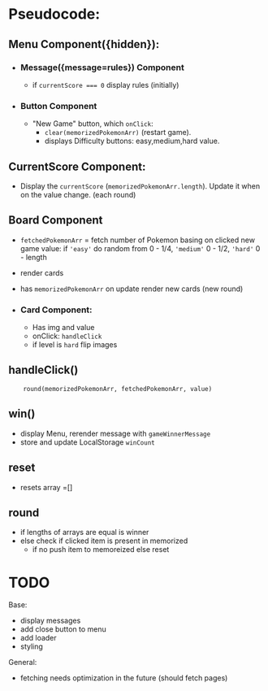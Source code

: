 # Pseudocode:

## Menu Component({hidden}):

- ### Message({message=rules}) Component

  - if `currentScore === 0` display rules (initially)

- ### Button Component

  - "New Game" button, which `onClick`:
    - `clear(memorizedPokemonArr)` (restart game).
    - displays Difficulty buttons: easy,medium,hard value.

## CurrentScore Component:

- Display the `currentScore` (`memorizedPokemonArr.length`). Update it when on the value change. (each round)

## Board Component

- `fetchedPokemonArr` = fetch number of Pokemon basing on clicked new game value: if `'easy'` do random from 0 - 1/4, `'medium'` 0 - 1/2, `'hard'` 0 - length

- render cards

- has `memorizedPokemonArr` on update render new cards (new round)

- ### Card Component:

  - Has img and value
  - onClick: `handleClick`
  - if level is `hard` flip images

## handleClick()

`    round(memorizedPokemonArr, fetchedPokemonArr, value)`

## win()

- display Menu, rerender message with `gameWinnerMessage`
- store and update LocalStorage `winCount`

## reset

- resets array =[]

## round

- if lengths of arrays are equal is winner
- else check if clicked item is present in memorized
  - if no push item to memoreized else reset

# TODO

Base:

- display messages
- add close button to menu
- add loader
- styling

General:

- fetching needs optimization in the future (should fetch pages)
